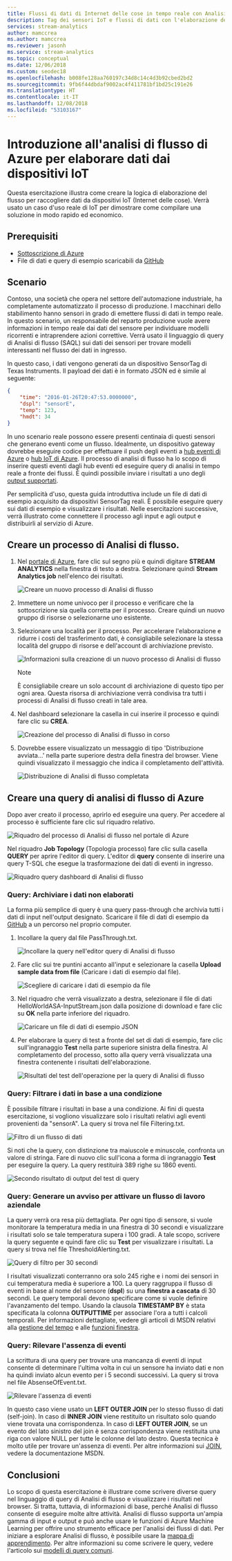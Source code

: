 ```yaml
---
title: Flussi di dati di Internet delle cose in tempo reale con Analisi di flusso di Azure
description: Tag dei sensori IoT e flussi di dati con l'elaborazione dei dati in tempo reale e l'analisi di flusso
services: stream-analytics
author: mamccrea
ms.author: mamccrea
ms.reviewer: jasonh
ms.service: stream-analytics
ms.topic: conceptual
ms.date: 12/06/2018
ms.custom: seodec18
ms.openlocfilehash: b008fe128aa760197c34d8c14c4d3b92cbed2bd2
ms.sourcegitcommit: 9fb6f44dbdaf9002ac4f411781bf1bd25c191e26
ms.translationtype: HT
ms.contentlocale: it-IT
ms.lasthandoff: 12/08/2018
ms.locfileid: "53103167"
---
```

# <a name="get-started-with-azure-stream-analytics-to-process-data-from-iot-devices"></a>Introduzione all'analisi di flusso di Azure per elaborare dati dai dispositivi IoT
Questa esercitazione illustra come creare la logica di elaborazione del flusso per raccogliere dati da dispositivi IoT (Internet delle cose). Verrà usato un caso d'uso reale di IoT per dimostrare come compilare una soluzione in modo rapido ed economico.

## <a name="prerequisites"></a>Prerequisiti
* [Sottoscrizione di Azure](https://azure.microsoft.com/pricing/free-trial/)
* File di dati e query di esempio scaricabili da [GitHub](https://aka.ms/azure-stream-analytics-get-started-iot)

## <a name="scenario"></a>Scenario
Contoso, una società che opera nel settore dell'automazione industriale, ha completamente automatizzato il processo di produzione. I macchinari dello stabilimento hanno sensori in grado di emettere flussi di dati in tempo reale. In questo scenario, un responsabile del reparto produzione vuole avere informazioni in tempo reale dai dati del sensore per individuare modelli ricorrenti e intraprendere azioni correttive. Verrà usato il linguaggio di query di Analisi di flusso (SAQL) sui dati dei sensori per trovare modelli interessanti nel flusso dei dati in ingresso.

In questo caso, i dati vengono generati da un dispositivo SensorTag di Texas Instruments. Il payload dei dati è in formato JSON ed è simile al seguente:

```json
{
    "time": "2016-01-26T20:47:53.0000000",  
    "dspl": "sensorE",  
    "temp": 123,  
    "hmdt": 34  
}  
```

In uno scenario reale possono essere presenti centinaia di questi sensori che generano eventi come un flusso. Idealmente, un dispositivo gateway dovrebbe eseguire codice per effettuare il push degli eventi a [hub eventi di Azure](https://azure.microsoft.com/services/event-hubs/) o [hub IoT di Azure](https://azure.microsoft.com/services/iot-hub/). Il processo di analisi di flusso ha lo scopo di inserire questi eventi dagli hub eventi ed eseguire query di analisi in tempo reale a fronte dei flussi. È quindi possibile inviare i risultati a uno degli [output supportati](stream-analytics-define-outputs.md).

Per semplicità d'uso, questa guida introduttiva include un file di dati di esempio acquisito da dispositivi SensorTag reali. È possibile eseguire query sui dati di esempio e visualizzare i risultati. Nelle esercitazioni successive, verrà illustrato come connettere il processo agli input e agli output e distribuirli al servizio di Azure.

## <a name="create-a-stream-analytics-job"></a>Creare un processo di Analisi di flusso.
1. Nel [portale di Azure](https://portal.azure.com), fare clic sul segno più e quindi digitare **STREAM ANALYTICS** nella finestra di testo a destra. Selezionare quindi **Stream Analytics job** nell'elenco dei risultati.
   
    ![Creare un nuovo processo di Analisi di flusso](./media/stream-analytics-get-started-with-iot-devices/stream-analytics-get-started-with-iot-devices-02.png)
2. Immettere un nome univoco per il processo e verificare che la sottoscrizione sia quella corretta per il processo. Creare quindi un nuovo gruppo di risorse o selezionarne uno esistente.
3. Selezionare una località per il processo. Per accelerare l'elaborazione e ridurre i costi del trasferimento dati, è consigliabile selezionare la stessa località del gruppo di risorse e dell'account di archiviazione previsto.
   
    ![Informazioni sulla creazione di un nuovo processo di Analisi di flusso](./media/stream-analytics-get-started-with-iot-devices/stream-analytics-get-started-with-iot-devices-03.png)
   
   > [!NOTE]
   > È consigliabile creare un solo account di archiviazione di questo tipo per ogni area. Questa risorsa di archiviazione verrà condivisa tra tutti i processi di Analisi di flusso creati in tale area.
   > 
   > 
4. Nel dashboard selezionare la casella in cui inserire il processo e quindi fare clic su **CREA**.
   
    ![Creazione del processo di Analisi di flusso in corso](./media/stream-analytics-get-started-with-iot-devices/stream-analytics-get-started-with-iot-devices-03a.png)
5. Dovrebbe essere visualizzato un messaggio di tipo 'Distribuzione avviata...' nella parte superiore destra della finestra del browser. Viene quindi visualizzato il messaggio che indica il completamento dell'attività.
   
    ![Distribuzione di Analisi di flusso completata](./media/stream-analytics-get-started-with-iot-devices/stream-analytics-get-started-with-iot-devices-03b.png)

## <a name="create-an-azure-stream-analytics-query"></a>Creare una query di analisi di flusso di Azure
Dopo aver creato il processo, aprirlo ed eseguire una query. Per accedere al processo è sufficiente fare clic sul riquadro relativo.

![Riquadro del processo di Analisi di flusso nel portale di Azure](./media/stream-analytics-get-started-with-iot-devices/stream-analytics-get-started-with-iot-devices-04.png)

Nel riquadro **Job Topology** (Topologia processo) fare clic sulla casella **QUERY** per aprire l'editor di query. L'editor di **query** consente di inserire una query T-SQL che esegue la trasformazione dei dati di eventi in ingresso.

![Riquadro query dashboard di Analisi di flusso](./media/stream-analytics-get-started-with-iot-devices/stream-analytics-get-started-with-iot-devices-05.png)

### <a name="query-archive-your-raw-data"></a>Query: Archiviare i dati non elaborati
La forma più semplice di query è una query pass-through che archivia tutti i dati di input nell'output designato. Scaricare il file di dati di esempio da [GitHub](https://aka.ms/azure-stream-analytics-get-started-iot) a un percorso nel proprio computer. 

1. Incollare la query dal file PassThrough.txt. 
   
    ![Incollare la query nell'editor query di Analisi di flusso](./media/stream-analytics-get-started-with-iot-devices/stream-analytics-get-started-with-iot-devices-06.png)
2. Fare clic sui tre puntini accanto all'input e selezionare la casella **Upload sample data from file** (Caricare i dati di esempio dal file).
   
    ![Scegliere di caricare i dati di esempio da file](./media/stream-analytics-get-started-with-iot-devices/stream-analytics-get-started-with-iot-devices-06a.png)
3. Nel riquadro che verrà visualizzato a destra, selezionare il file di dati HelloWorldASA-InputStream.json dalla posizione di download e fare clic su **OK** nella parte inferiore del riquadro.
   
    ![Caricare un file di dati di esempio JSON](./media/stream-analytics-get-started-with-iot-devices/stream-analytics-get-started-with-iot-devices-06b.png)
4. Per elaborare la query di test a fronte del set di dati di esempio, fare clic sull'ingranaggio **Test** nella parte superiore sinistra della finestra. Al completamento del processo, sotto alla query verrà visualizzata una finestra contenente i risultati dell'elaborazione.
   
    ![Risultati del test dell'operazione per la query di Analisi di flusso](./media/stream-analytics-get-started-with-iot-devices/stream-analytics-get-started-with-iot-devices-07.png)

### <a name="query-filter-the-data-based-on-a-condition"></a>Query: Filtrare i dati in base a una condizione
È possibile filtrare i risultati in base a una condizione. Ai fini di questa esercitazione, si vogliono visualizzare solo i risultati relativi agli eventi provenienti da "sensorA". La query si trova nel file Filtering.txt.

![Filtro di un flusso di dati](./media/stream-analytics-get-started-with-iot-devices/stream-analytics-get-started-with-iot-devices-08.png)

Si noti che la query, con distinzione tra maiuscole e minuscole, confronta un valore di stringa. Fare di nuovo clic sull'icona a forma di ingranaggio **Test** per eseguire la query. La query restituirà 389 righe su 1860 eventi.

![Secondo risultato di output del test di query](./media/stream-analytics-get-started-with-iot-devices/stream-analytics-get-started-with-iot-devices-09.png)

### <a name="query-alert-to-trigger-a-business-workflow"></a>Query: Generare un avviso per attivare un flusso di lavoro aziendale
La query verrà ora resa più dettagliata. Per ogni tipo di sensore, si vuole monitorare la temperatura media in una finestra di 30 secondi e visualizzare i risultati solo se tale temperatura supera i 100 gradi. A tale scopo, scrivere la query seguente e quindi fare clic su **Test** per visualizzare i risultati. La query si trova nel file ThresholdAlerting.txt.

![Query di filtro per 30 secondi](./media/stream-analytics-get-started-with-iot-devices/stream-analytics-get-started-with-iot-devices-10.png)

I risultati visualizzati conterranno ora solo 245 righe e i nomi dei sensori in cui temperatura media è superiore a 100. La query raggruppa il flusso di eventi in base al nome del sensore (**dspl**) su una **finestra a cascata** di 30 secondi. Le query temporali devono specificare come si vuole definire l'avanzamento del tempo. Usando la clausola **TIMESTAMP BY** è stata specificata la colonna **OUTPUTTIME** per associare l'ora a tutti i calcoli temporali. Per informazioni dettagliate, vedere gli articoli di MSDN relativi alla [gestione del tempo](https://msdn.microsoft.com/library/azure/mt582045.aspx) e alle [funzioni finestra](https://msdn.microsoft.com/library/azure/dn835019.aspx).

### <a name="query-detect-absence-of-events"></a>Query: Rilevare l'assenza di eventi
La scrittura di una query per trovare una mancanza di eventi di input consente di determinare l'ultima volta in cui un sensore ha inviato dati e non ha quindi inviato alcun evento per i 5 secondi successivi. La query si trova nel file AbsenseOfEvent.txt.

![Rilevare l'assenza di eventi](./media/stream-analytics-get-started-with-iot-devices/stream-analytics-get-started-with-iot-devices-11.png)

In questo caso viene usato un **LEFT OUTER JOIN** per lo stesso flusso di dati (self-join). In caso di **INNER JOIN** viene restituito un risultato solo quando viene trovata una corrispondenza.  In caso di **LEFT OUTER JOIN**, se un evento del lato sinistro del join è senza corrispondenza viene restituita una riga con valore NULL per tutte le colonne del lato destro. Questa tecnica è molto utile per trovare un'assenza di eventi. Per altre informazioni sui [JOIN](https://msdn.microsoft.com/library/azure/dn835026.aspx), vedere la documentazione MSDN.

## <a name="conclusion"></a>Conclusioni
Lo scopo di questa esercitazione è illustrare come scrivere diverse query nel linguaggio di query di Analisi di flusso e visualizzare i risultati nel browser. Si tratta, tuttavia, di informazioni di base, perché Analisi di flusso consente di eseguire molte altre attività. Analisi di flusso supporta un'ampia gamma di input e output e può anche usare le funzioni di Azure Machine Learning per offrire uno strumento efficace per l'analisi dei flussi di dati. Per iniziare a esplorare Analisi di flusso, è possibile usare la [mappa di apprendimento](https://docs.microsoft.com/azure/stream-analytics/). Per altre informazioni su come scrivere le query, vedere l'articolo sui [modelli di query comuni](stream-analytics-stream-analytics-query-patterns.md).

